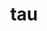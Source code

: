 ---
title: "tau"
layout: cache
categories: [package, develop-2024-01-28]
meta: {"versions": ["2.33.1"], "compilers": ["cce@=15.0.1", "gcc@=11.4.0", "gcc@=9.4.0", "oneapi@=2024.0.0"], "oss": ["rhel8", "ubuntu20.04", "ubuntu22.04"], "platforms": ["linux"], "targets": ["neoverse_v1", "neoverse_v2", "ppc64le", "x86_64_v3", "zen4"], "stacks": ["e4s", "e4s-cray-rhel", "e4s-neoverse-v2", "e4s-neoverse_v1", "e4s-oneapi", "e4s-power", "e4s-rocm-external", "root"], "num_specs": 12, "num_specs_by_stack": {"e4s-cray-rhel": 1, "root": 12, "e4s-neoverse_v1": 2, "e4s-power": 2, "e4s": 3, "e4s-rocm-external": 1, "e4s-neoverse-v2": 2, "e4s-oneapi": 1}}
spec_details: [{"hash": "fs4zh2iqrmh5q4wvvvqlvncidn6yz2rk", "compiler": "cce@=15.0.1", "versions": ["2.33.1"], "os": "rhel8", "platform": "linux", "target": "zen4", "variants": ["~adios2", "+binutils", "build_system=generic", "~comm", "~craycnl", "~cuda", "~dyninst", "+elf", "+fortran", "~gasnet", "+io", "~level_zero", "+libdwarf", "+libunwind", "~likwid", "+mpi", "~ompt", "~opari", "~opencl", "~openmp", "+otf2", "+papi", "+pdt", "~phase", "~ppc64le", "~profileparam", "+pthreads", "+python", "~rocm", "~rocprofiler", "~roctracer", "~scorep", "~shmem", "~sqlite", "~syscall", "~x86_64"], "stacks": ["e4s-cray-rhel", "root"], "size": "-", "tarball": "https://binaries.spack.io/releases/develop-2024-01-28/build_cache/linux-rhel8-zen4/cce-15.0.1/tau-2.33.1/linux-rhel8-zen4-cce-15.0.1-tau-2.33.1-fs4zh2iqrmh5q4wvvvqlvncidn6yz2rk.spack"}, {"hash": "wlxnnfvtlig33czk2nzrmycfrrh36g6b", "compiler": "gcc@=11.4.0", "versions": ["2.33.1"], "os": "ubuntu20.04", "platform": "linux", "target": "neoverse_v1", "variants": ["~adios2", "+binutils", "build_system=generic", "~comm", "~craycnl", "+cuda", "~dyninst", "+elf", "+fortran", "~gasnet", "+io", "~level_zero", "+libdwarf", "+libunwind", "~likwid", "+mpi", "~ompt", "~opari", "~opencl", "~openmp", "+otf2", "+papi", "+pdt", "~phase", "~ppc64le", "~profileparam", "+pthreads", "~python", "~rocm", "~rocprofiler", "~roctracer", "~scorep", "~shmem", "~sqlite", "+syscall", "~x86_64"], "stacks": ["e4s-neoverse_v1", "root"], "size": "-", "tarball": "https://binaries.spack.io/releases/develop-2024-01-28/build_cache/linux-ubuntu20.04-neoverse_v1/gcc-11.4.0/tau-2.33.1/linux-ubuntu20.04-neoverse_v1-gcc-11.4.0-tau-2.33.1-wlxnnfvtlig33czk2nzrmycfrrh36g6b.spack"}, {"hash": "ptdbmnq2ujektc75g5jmkfw3sii2tqgu", "compiler": "gcc@=11.4.0", "versions": ["2.33.1"], "os": "ubuntu20.04", "platform": "linux", "target": "neoverse_v1", "variants": ["~adios2", "+binutils", "build_system=generic", "~comm", "~craycnl", "~cuda", "~dyninst", "+elf", "+fortran", "~gasnet", "+io", "~level_zero", "+libdwarf", "+libunwind", "~likwid", "+mpi", "~ompt", "~opari", "~opencl", "~openmp", "+otf2", "+papi", "+pdt", "~phase", "~ppc64le", "~profileparam", "+pthreads", "+python", "~rocm", "~rocprofiler", "~roctracer", "~scorep", "~shmem", "~sqlite", "+syscall", "~x86_64"], "stacks": ["e4s-neoverse_v1", "root"], "size": "-", "tarball": "https://binaries.spack.io/releases/develop-2024-01-28/build_cache/linux-ubuntu20.04-neoverse_v1/gcc-11.4.0/tau-2.33.1/linux-ubuntu20.04-neoverse_v1-gcc-11.4.0-tau-2.33.1-ptdbmnq2ujektc75g5jmkfw3sii2tqgu.spack"}, {"hash": "acritt2qrhnyhksulafz7hm44sueuah7", "compiler": "gcc@=9.4.0", "versions": ["2.33.1"], "os": "ubuntu20.04", "platform": "linux", "target": "ppc64le", "variants": ["~adios2", "+binutils", "build_system=generic", "~comm", "~craycnl", "+cuda", "~dyninst", "+elf", "+fortran", "~gasnet", "+io", "~level_zero", "+libdwarf", "+libunwind", "~likwid", "+mpi", "~ompt", "~opari", "~opencl", "~openmp", "+otf2", "+papi", "+pdt", "~phase", "~ppc64le", "~profileparam", "+pthreads", "~python", "~rocm", "~rocprofiler", "~roctracer", "~scorep", "~shmem", "~sqlite", "~syscall", "~x86_64"], "stacks": ["root", "e4s-power"], "size": "-", "tarball": "https://binaries.spack.io/releases/develop-2024-01-28/build_cache/linux-ubuntu20.04-ppc64le/gcc-9.4.0/tau-2.33.1/linux-ubuntu20.04-ppc64le-gcc-9.4.0-tau-2.33.1-acritt2qrhnyhksulafz7hm44sueuah7.spack"}, {"hash": "5ewzsy3vqtmdm2hzcrhil5liptqslvyc", "compiler": "gcc@=9.4.0", "versions": ["2.33.1"], "os": "ubuntu20.04", "platform": "linux", "target": "ppc64le", "variants": ["~adios2", "+binutils", "build_system=generic", "~comm", "~craycnl", "~cuda", "~dyninst", "+elf", "+fortran", "~gasnet", "+io", "~level_zero", "+libdwarf", "+libunwind", "~likwid", "+mpi", "~ompt", "~opari", "~opencl", "~openmp", "+otf2", "+papi", "+pdt", "~phase", "~ppc64le", "~profileparam", "+pthreads", "+python", "~rocm", "~rocprofiler", "~roctracer", "~scorep", "~shmem", "~sqlite", "~syscall", "~x86_64"], "stacks": ["root", "e4s-power"], "size": "-", "tarball": "https://binaries.spack.io/releases/develop-2024-01-28/build_cache/linux-ubuntu20.04-ppc64le/gcc-9.4.0/tau-2.33.1/linux-ubuntu20.04-ppc64le-gcc-9.4.0-tau-2.33.1-5ewzsy3vqtmdm2hzcrhil5liptqslvyc.spack"}, {"hash": "moi36am4m3wiw4b6rdzadc4zbkohxjhe", "compiler": "gcc@=11.4.0", "versions": ["2.33.1"], "os": "ubuntu20.04", "platform": "linux", "target": "x86_64_v3", "variants": ["~adios2", "+binutils", "build_system=generic", "~comm", "~craycnl", "+cuda", "~dyninst", "+elf", "+fortran", "~gasnet", "+io", "~level_zero", "+libdwarf", "+libunwind", "~likwid", "+mpi", "~ompt", "~opari", "~opencl", "~openmp", "+otf2", "+papi", "+pdt", "~phase", "~ppc64le", "~profileparam", "+pthreads", "~python", "~rocm", "~rocprofiler", "~roctracer", "~scorep", "~shmem", "~sqlite", "+syscall", "~x86_64"], "stacks": ["e4s", "root"], "size": "-", "tarball": "https://binaries.spack.io/releases/develop-2024-01-28/build_cache/linux-ubuntu20.04-x86_64_v3/gcc-11.4.0/tau-2.33.1/linux-ubuntu20.04-x86_64_v3-gcc-11.4.0-tau-2.33.1-moi36am4m3wiw4b6rdzadc4zbkohxjhe.spack"}, {"hash": "p7dlanslw3qbm3totlyz3iqxvnn7523t", "compiler": "gcc@=11.4.0", "versions": ["2.33.1"], "os": "ubuntu20.04", "platform": "linux", "target": "x86_64_v3", "variants": ["~adios2", "+binutils", "build_system=generic", "~comm", "~craycnl", "~cuda", "~dyninst", "+elf", "+fortran", "~gasnet", "+io", "~level_zero", "+libdwarf", "+libunwind", "~likwid", "+mpi", "~ompt", "~opari", "~opencl", "~openmp", "+otf2", "+papi", "+pdt", "~phase", "~ppc64le", "~profileparam", "+pthreads", "+python", "~rocm", "~rocprofiler", "~roctracer", "~scorep", "~shmem", "~sqlite", "+syscall", "~x86_64"], "stacks": ["e4s", "root"], "size": "-", "tarball": "https://binaries.spack.io/releases/develop-2024-01-28/build_cache/linux-ubuntu20.04-x86_64_v3/gcc-11.4.0/tau-2.33.1/linux-ubuntu20.04-x86_64_v3-gcc-11.4.0-tau-2.33.1-p7dlanslw3qbm3totlyz3iqxvnn7523t.spack"}, {"hash": "znjblb7tvv37rkybjxxygif6ylkb3nss", "compiler": "gcc@=11.4.0", "versions": ["2.33.1"], "os": "ubuntu20.04", "platform": "linux", "target": "x86_64_v3", "variants": ["~adios2", "+binutils", "build_system=generic", "~comm", "~craycnl", "~cuda", "~dyninst", "+elf", "+fortran", "~gasnet", "+io", "~level_zero", "+libdwarf", "+libunwind", "~likwid", "+mpi", "~ompt", "~opari", "~opencl", "~openmp", "+otf2", "+papi", "+pdt", "~phase", "~ppc64le", "~profileparam", "+pthreads", "~python", "+rocm", "~rocprofiler", "~roctracer", "~scorep", "~shmem", "~sqlite", "+syscall", "~x86_64"], "stacks": ["e4s", "root"], "size": "-", "tarball": "https://binaries.spack.io/releases/develop-2024-01-28/build_cache/linux-ubuntu20.04-x86_64_v3/gcc-11.4.0/tau-2.33.1/linux-ubuntu20.04-x86_64_v3-gcc-11.4.0-tau-2.33.1-znjblb7tvv37rkybjxxygif6ylkb3nss.spack"}, {"hash": "45ow2huvvajlwcg25o6sztn7ivg7n5bl", "compiler": "gcc@=11.4.0", "versions": ["2.33.1"], "os": "ubuntu20.04", "platform": "linux", "target": "x86_64_v3", "variants": ["~adios2", "+binutils", "build_system=generic", "~comm", "~craycnl", "~cuda", "~dyninst", "+elf", "+fortran", "~gasnet", "+io", "~level_zero", "+libdwarf", "+libunwind", "~likwid", "+mpi", "~ompt", "~opari", "~opencl", "~openmp", "+otf2", "+papi", "+pdt", "~phase", "~ppc64le", "~profileparam", "+pthreads", "~python", "+rocm", "~rocprofiler", "~roctracer", "~scorep", "~shmem", "~sqlite", "+syscall", "~x86_64"], "stacks": ["root", "e4s-rocm-external"], "size": "-", "tarball": "https://binaries.spack.io/releases/develop-2024-01-28/build_cache/linux-ubuntu20.04-x86_64_v3/gcc-11.4.0/tau-2.33.1/linux-ubuntu20.04-x86_64_v3-gcc-11.4.0-tau-2.33.1-45ow2huvvajlwcg25o6sztn7ivg7n5bl.spack"}, {"hash": "37c72vvagvkailxaxacghshcni6u2emw", "compiler": "gcc@=11.4.0", "versions": ["2.33.1"], "os": "ubuntu22.04", "platform": "linux", "target": "neoverse_v2", "variants": ["~adios2", "+binutils", "build_system=generic", "~comm", "~craycnl", "+cuda", "~dyninst", "+elf", "+fortran", "~gasnet", "+io", "~level_zero", "+libdwarf", "+libunwind", "~likwid", "+mpi", "~ompt", "~opari", "~opencl", "~openmp", "+otf2", "+papi", "+pdt", "~phase", "~ppc64le", "~profileparam", "+pthreads", "~python", "~rocm", "~rocprofiler", "~roctracer", "~scorep", "~shmem", "~sqlite", "+syscall", "~x86_64"], "stacks": ["e4s-neoverse-v2", "root"], "size": "-", "tarball": "https://binaries.spack.io/releases/develop-2024-01-28/build_cache/linux-ubuntu22.04-neoverse_v2/gcc-11.4.0/tau-2.33.1/linux-ubuntu22.04-neoverse_v2-gcc-11.4.0-tau-2.33.1-37c72vvagvkailxaxacghshcni6u2emw.spack"}, {"hash": "f6gnn3qakdjfc5kntfq36jvlqbj7twsl", "compiler": "gcc@=11.4.0", "versions": ["2.33.1"], "os": "ubuntu22.04", "platform": "linux", "target": "neoverse_v2", "variants": ["~adios2", "+binutils", "build_system=generic", "~comm", "~craycnl", "~cuda", "~dyninst", "+elf", "+fortran", "~gasnet", "+io", "~level_zero", "+libdwarf", "+libunwind", "~likwid", "+mpi", "~ompt", "~opari", "~opencl", "~openmp", "+otf2", "+papi", "+pdt", "~phase", "~ppc64le", "~profileparam", "+pthreads", "+python", "~rocm", "~rocprofiler", "~roctracer", "~scorep", "~shmem", "~sqlite", "+syscall", "~x86_64"], "stacks": ["e4s-neoverse-v2", "root"], "size": "-", "tarball": "https://binaries.spack.io/releases/develop-2024-01-28/build_cache/linux-ubuntu22.04-neoverse_v2/gcc-11.4.0/tau-2.33.1/linux-ubuntu22.04-neoverse_v2-gcc-11.4.0-tau-2.33.1-f6gnn3qakdjfc5kntfq36jvlqbj7twsl.spack"}, {"hash": "kz75jj2grcdfsp26jewkgderb6cj4qz3", "compiler": "oneapi@=2024.0.0", "versions": ["2.33.1"], "os": "ubuntu22.04", "platform": "linux", "target": "x86_64_v3", "variants": ["~adios2", "~binutils", "build_system=generic", "~comm", "~craycnl", "~cuda", "~dyninst", "+elf", "+fortran", "~gasnet", "+io", "+level_zero", "+libdwarf", "+libunwind", "~likwid", "+mpi", "~ompt", "~opari", "+opencl", "~openmp", "+otf2", "~papi", "~pdt", "~phase", "~ppc64le", "~profileparam", "+pthreads", "~python", "~rocm", "~rocprofiler", "~roctracer", "~scorep", "~shmem", "~sqlite", "+syscall", "~x86_64"], "stacks": ["root", "e4s-oneapi"], "size": "-", "tarball": "https://binaries.spack.io/releases/develop-2024-01-28/build_cache/linux-ubuntu22.04-x86_64_v3/oneapi-2024.0.0/tau-2.33.1/linux-ubuntu22.04-x86_64_v3-oneapi-2024.0.0-tau-2.33.1-kz75jj2grcdfsp26jewkgderb6cj4qz3.spack"}]
---